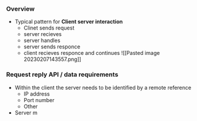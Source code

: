 
### Overview
- Typical pattern for **Client server interaction**
	- Clinet sends request
	- server recieves
	- server handles
	- server sends responce
	- client recieves responce and continues 
![[Pasted image 20230207143557.png]]


### Request reply API / data requirements 
- Within the client the server needs to be identified by a remote reference
	- IP address
	- Port number
	- Other 
- Server m